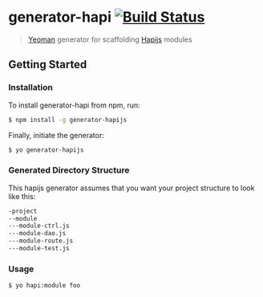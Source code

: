 # generator-hapi [![Build Status](https://secure.travis-ci.org/toymachiner62/generator-hapi.png?branch=master)](https://travis-ci.org/toymachiner62/generator-hapi)

> [Yeoman](http://yeoman.io) generator for scaffolding [Hapijs](http://hapijs.com) modules 


## Getting Started

### Installation

To install generator-hapi from npm, run:

```bash
$ npm install -g generator-hapijs
```

Finally, initiate the generator:

```bash
$ yo generator-hapijs
```

### Generated Directory Structure

This hapijs generator assumes that you want your project structure to look like this:

```bash
-project
--module
---module-ctrl.js
---module-dao.js
---module-route.js
---module-test.js
```

### Usage

```bash
$ yo hapi:module foo  
```